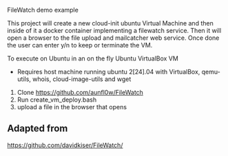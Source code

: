 FileWatch demo example

This project will create a new cloud-init ubuntu Virtual Machine and then inside of it  a docker container implementing a filewatch service. Then it will open a browser to the file upload and mailcatcher web service.  Once done the user can enter y/n to keep or terminate the VM.

To execute on Ubuntu in an on the fly Ubuntu VirtualBox VM
* Requires host machine running ubuntu 2[24].04 with VirtualBox, qemu-utils, whois, cloud-image-utils and wget

1) Clone https://github.com/aunfl0w/FileWatch
2) Run create_vm_deploy.bash 
3) upload a file in the browser that opens

## Adapted from
https://github.com/davidkiser/FileWatch/


